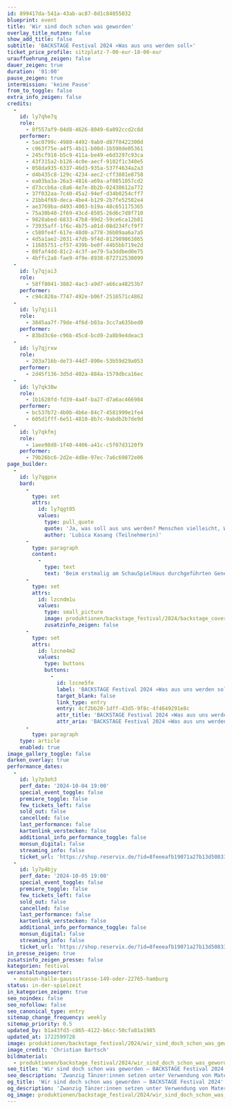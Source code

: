 ```yaml
---
id: 899417da-541a-43ab-ac87-8d1c84855032
blueprint: event
title: 'Wir sind doch schon was geworden'
overlay_title_nutzen: false
show_add_title: false
subtitle: 'BACKSTAGE Festival 2024 »Was aus uns werden soll«'
ticket_price_profile: sitzplatz-7-00-eur-18-00-eur
urauffuehrung_zeigen: false
dauer_zeigen: true
duration: '01:00'
pause_zeigen: true
intermission: 'keine Pause'
from_to_toggle: false
extra_info_zeigen: false
credits:
  -
    id: ly7qhe7q
    role:
      - 8f557af9-04d8-4626-8049-6a092ccd2c8d
    performer:
      - 5ac0799c-4980-4492-9ab9-d87f0422300d
      - c063f75e-a4f5-4b11-b00d-1b598de05361
      - 245cf918-b5c9-411a-be49-e6d3297c93ca
      - 43f315a2-b126-4c0e-aecf-9102f1c340e5
      - 058da935-6337-46d3-935a-537f4634a2a3
      - d4b435c8-129c-4234-aec2-cff3881e8758
      - ea03ba3a-26a3-4816-a69a-af0851057cd2
      - d73ccb6a-c8a6-4e7e-8b2b-02438612a772
      - 37f032aa-7c40-45a2-94ef-d34b0254cff7
      - 21bb4f69-deca-4be4-b129-2b7fe52582e4
      - ae3769ba-d493-4003-b19a-48c651175365
      - 75a30b40-2f69-43cd-8505-26d6c7d8f710
      - 9828abed-6833-47b8-99d2-59ce6ca12b81
      - 73935aff-1f6c-4b75-a01d-08d234fcf9f7
      - c580fe4f-617e-48d0-a778-36b09aa6a7a5
      - 4d5a1ae2-2031-47db-9f4d-812989863865
      - 11685751-cf57-439b-be0f-44b5bb719e2d
      - 08faf4dd-81c2-4c3f-ae79-5a3ddbed0e75
      - 4bffc2a8-fae9-4f9e-8938-872712530099
  -
    id: ly7qjai3
    role:
      - 58ff8041-3882-4ac3-a9d7-a66ca48253b7
    performer:
      - c94c820a-7747-492e-b06f-2516571c4862
  -
    id: ly7qjii1
    role:
      - 3845aa7f-79de-4f6d-b03a-3cc7a635bed0
    performer:
      - 83bd3c6e-c96b-45cd-bcd9-2a8b9e4deac3
  -
    id: ly7qjrxw
    role:
      - 203a716b-de73-44d7-890e-53b59d29a053
    performer:
      - 2d45f136-3d5d-402a-884a-1579dbca16ec
  -
    id: ly7qk38w
    role:
      - 1b1628fd-fd39-4a4f-ba27-d7a6ac466984
    performer:
      - bc537b72-4b0b-4b6e-84c7-4581999e1fe4
      - 605d1fff-6e51-4810-8b7c-9abdb2b7de9d
  -
    id: ly7qkfmj
    role:
      - 1aee98d8-1f40-4406-a41c-c5f07d3120f9
    performer:
      - 79b26bc6-2d2e-4d8e-97ec-7a6c69872e06
page_builder:
  -
    id: ly7qgpnx
    bard:
      -
        type: set
        attrs:
          id: ly7qgt05
          values:
            type: pull_quote
            quote: 'Ja, was soll aus uns werden? Menschen vielleicht, Wesen, die endlich mal ihren Verstand einsetzen, die nach ihren eigenen Gefühlen handeln. Menschen, die nicht nur an sich denken, sondern auch an andere. Menschen, die lächeln, wenn sie eine andere Person treffen und sich auf dieser Welt wohlfühlen. Was soll aus uns werden? Ich meine, wir sind doch schon was geworden - über die ganze Zeit hinweg. Wir sollten Dinge gemeinsam machen, immer wieder freundlich, lachend, singend durch die Welt tanzen. Das soll aus uns werden.'
            author: 'Lubica Kasang (Teilnehmerin)'
      -
        type: paragraph
        content:
          -
            type: text
            text: 'Beim erstmalig am SchauSpielHaus durchgeführten Generationsprojekt ist ein starkes und gefühlvolles Tanztheaterstück entstanden. Zwanzig Tänzer:innen setzen unter Verwendung von Materialien wie Wasser und Plastik ihre persönlichen Themen in einer Performance in Szene.'
      -
        type: set
        attrs:
          id: lzcndm1u
          values:
            type: small_picture
            image: produktionen/backstage_festival/2024/backstage_cover.jpg
            zusatzinfo_zeigen: false
      -
        type: set
        attrs:
          id: lzcne4m2
          values:
            type: buttons
            buttons:
              -
                id: lzcne5fe
                label: 'BACKSTAGE Festival 2024 »Was aus uns werden soll«'
                target_blank: false
                link_type: entry
                entry: 4cf2bb20-1dff-43d5-9f8c-4f4649291e8c
                attr_title: 'BACKSTAGE Festival 2024 »Was aus uns werden soll«'
                attr_aria: 'BACKSTAGE Festival 2024 »Was aus uns werden soll«'
      -
        type: paragraph
    type: article
    enabled: true
image_gallery_toggle: false
darken_overlay: true
performance_dates:
  -
    id: ly7p3oh3
    perf_date: '2024-10-04 19:00'
    special_event_toggle: false
    premiere_toggle: false
    few_tickets_left: false
    sold_out: false
    cancelled: false
    last_performance: false
    kartenlink_verstecken: false
    additional_info_performance_toggle: false
    monsun_digital: false
    streaming_info: false
    ticket_url: 'https://shop.reservix.de/?id=8feeeafb19071a27b13d5083379d95183e9ab490f2f135faf80b2fecfc1ba00f2aba7ad8945f4a4292549eb86feddc1b&vID=7337&eventGrpID=478803&eventID=2299849'
  -
    id: ly7p4bjy
    perf_date: '2024-10-05 19:00'
    special_event_toggle: false
    premiere_toggle: false
    few_tickets_left: false
    sold_out: false
    cancelled: false
    last_performance: false
    kartenlink_verstecken: false
    additional_info_performance_toggle: false
    monsun_digital: false
    streaming_info: false
    ticket_url: 'https://shop.reservix.de/?id=8feeeafb19071a27b13d5083379d95183e9ab490f2f135faf80b2fecfc1ba00f2aba7ad8945f4a4292549eb86feddc1b&vID=7337&eventGrpID=478803&eventID=2299850'
in_presse_zeigen: true
zusatsinfo_zeigen_presse: false
kategorien: festival
veranstaltungsoerter:
  - monsun-halle-gaussstrasse-149-oder-22765-hamburg
status: in-der-spielzeit
in_kategorien_zeigen: true
seo_noindex: false
seo_nofollow: false
seo_canonical_type: entry
sitemap_change_frequency: weekly
sitemap_priority: 0.5
updated_by: b1a43fd3-c865-4122-b6cc-50cfa81a1985
updated_at: 1722599728
image: produktionen/backstage_festival/2024/wir_sind_doch_schon_was_geworden/wir_sind_doch_schon_was_geworden_01_c_christian_bartsch.jpg
image_credit: 'Christian Bartsch'
bildmaterial:
  - produktionen/backstage_festival/2024/wir_sind_doch_schon_was_geworden/presse/wir_sind_doch_schon_was_geworden_01_c_christian_bartsch.jpg
seo_title: 'Wir sind doch schon was geworden – BACKSTAGE Festival 2024'
seo_description: 'Zwanzig Tänzer:innen setzen unter Verwendung von Materialien wie Wasser und Plastik ihre persönlichen Themen in einer Performance in Szene.'
og_title: 'Wir sind doch schon was geworden – BACKSTAGE Festival 2024'
og_description: 'Zwanzig Tänzer:innen setzen unter Verwendung von Materialien wie Wasser und Plastik ihre persönlichen Themen in einer Performance in Szene.'
og_image: produktionen/backstage_festival/2024/wir_sind_doch_schon_was_geworden/social_media_wir_sind_doch_schon_was_geworden_01_c_christian_bartsch.jpg
---
```

